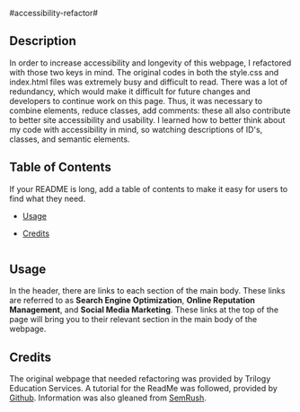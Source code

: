 #accessibility-refactor#

## Description

In order to increase accessibility and longevity of this webpage, I refactored with those two keys in mind. 
The original codes in both the style.css and index.html files was extremely busy and difficult to read. There was a lot of redundancy, which would make it difficult for future changes and developers to continue work on this page. Thus, it was necessary to combine elements, reduce classes, add comments: these all also contribute to better site accessibility and usability. 
I learned how to better think about my code with accessibility in mind, so watching descriptions of ID's, classes, and semantic elements. 


## Table of Contents

If your README is long, add a table of contents to make it easy for users to find what they need.

- [Usage](#usage)
- [Credits](#credits)

    ```
## Usage

In the header, there are links to each section of the main body. These links are referred to as **Search Engine Optimization**, **Online Reputation Management**, and **Social Media Marketing**. These links at the top of the page will bring you to their relevant section in the main body of the webpage.

## Credits

The original webpage that needed refactoring was provided by Trilogy Education Services.
A tutorial for the ReadMe was followed, provided by [Github](https://docs.github.com/en/get-started/writing-on-github/getting-started-with-writing-and-formatting-on-github/basic-writing-and-formatting-syntax).
Information was also gleaned from [SemRush](https://www.semrush.com/blog/semantic-html5-guide/).
